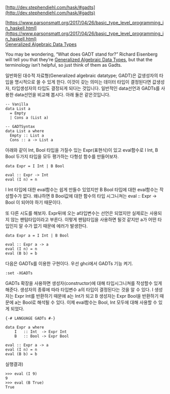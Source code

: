 [http://dev.stephendiehl.com/hask/#gadts](http://dev.stephendiehl.com/hask/#gadts)

[https://www.parsonsmatt.org/2017/04/26/basic_type_level_programming_in_haskell.html](https://www.parsonsmatt.org/2017/04/26/basic_type_level_programming_in_haskell.html)<br>
[Generalized Algebraic Data Types](https://www.youtube.com/watch?v=6snteFntvjM)

You may be wondering, “What does GADT stand for?” Richard Eisenberg will tell you that they’re [Generalized Algebraic Data Types](https://www.youtube.com/watch?v=6snteFntvjM), but that the terminology isn’t helpful, so just think of them as Gadts.

일반화된 대수적 자료형(Generalized algebraic datatype; GADT)은 값생성자의 타입을 명시적으로 쓸 수 있게 한다. 이것이 갖는 의미는 데이터 타입이 결정된다면 값생성자, 타입생성자의 타입도 결정되게 되다는 것입니다. 일반적인 data선언과 GADTs를 사용한 data선언을 비교해 봅시다. 아래 둘은 같은것입니다.
```
-- Vanilla
data List a
  = Empty
  | Cons a (List a)

-- GADTSyntax
data List a where
  Empty :: List a
  Cons :: a -> List a 
```

아래와 같이 Int, Bool 타입을 가질수 있는 Expr(표현식)이 있고 eval함수로 I Int, B Bool 두가지 타입을 모두 평가하는 다형성 함수를 만들어보자.

```
data Expr = I Int | B Bool

eval :: Expr -> Int
eval (I n) = n
```
I Int 타입에 대한 eval함수는 쉽게 만들수 있었지만 B Bool 타입에 대한 eval함수는 작성할수가 없다. 왜냐하면 B Bool값에 대한 함수의 타입 시그니쳐는 eval :: Expr -> Bool 이 되어야 하기 때문이다.

또 다른 시도를 해보자. Expr뒤에 오는 a타입변수는 선언은 되었지만 실제로는 사용되지 않는 팬텀타입이라고 부른다. 이렇게 팬텀타입을 사용하면 될것 같지만 a가 어떤 타입인지 알 수가 없기 때문에 에러가 발생한다.

```
data Expr a = I Int | B Bool

eval :: Expr a -> a
eval (I n) = n
eval (B b) = b
```

다음은 GADTs를 이용한 구현이다.
우선 ghci에서 GADTs 기능 켜기.

```
:set -XGADTs
```

GADTs 확장을 사용하면 생성자(constructor)에 대해 타입시그니쳐를 작성할수 있게 해준다. 생성자의 종류에 따라 타입변수 a의 타입이 결정된다는 것을 알 수 있다. I 생성자는 Expr Int를 반환하기 때문에 a는 Int가 되고 B 생성자는 Expr Bool을 반환하기 때문에 a는 Bool로 해석될 수 있다. 이제 eval함수는 Bool, Int 모두에 대해 사용할 수 있게 되었다.

```
{-# LANGUAGE GADTs #-}

data Expr a where
    I   :: Int  -> Expr Int
    B   :: Bool -> Expr Bool
    
eval :: Expr a -> a
eval (I n) = n
eval (B b) = b
```

실행결과)

```
>>> eval (I 9)
9
>>> eval (B True)
True
```
